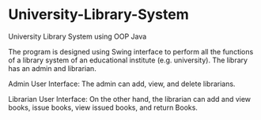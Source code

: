 # University-Library-System
University Library System using OOP Java

The program is designed using Swing interface to perform all the functions of a library system of an educational institute (e.g. university). The library has an admin and librarian. 

Admin User Interface:
The admin can add, view, and delete librarians.

Librarian User Interface:
On the other hand, the librarian can add and view books, issue books, view issued books, and return Books. 
